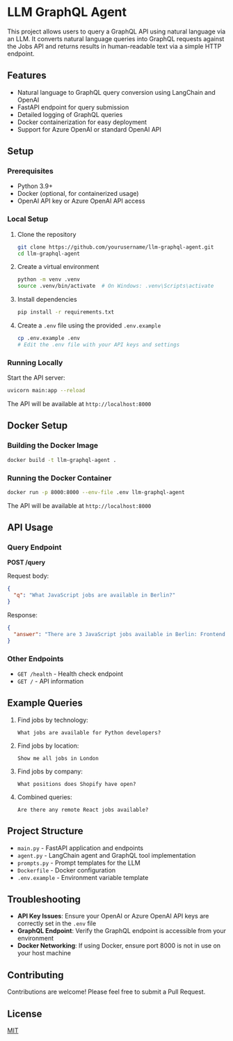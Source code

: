 # LLM GraphQL Agent

This project allows users to query a GraphQL API using natural language via an LLM. It converts natural language queries into GraphQL requests against the Jobs API and returns results in human-readable text via a simple HTTP endpoint.

## Features

- Natural language to GraphQL query conversion using LangChain and OpenAI
- FastAPI endpoint for query submission
- Detailed logging of GraphQL queries
- Docker containerization for easy deployment
- Support for Azure OpenAI or standard OpenAI API

## Setup

### Prerequisites

- Python 3.9+
- Docker (optional, for containerized usage)
- OpenAI API key or Azure OpenAI API access

### Local Setup

1. Clone the repository
   ```bash
   git clone https://github.com/yourusername/llm-graphql-agent.git
   cd llm-graphql-agent
   ```

2. Create a virtual environment
   ```bash
   python -m venv .venv
   source .venv/bin/activate  # On Windows: .venv\Scripts\activate
   ```

3. Install dependencies
   ```bash
   pip install -r requirements.txt
   ```

4. Create a `.env` file using the provided `.env.example`
   ```bash
   cp .env.example .env
   # Edit the .env file with your API keys and settings
   ```

### Running Locally

Start the API server:
```bash
uvicorn main:app --reload
```

The API will be available at `http://localhost:8000`

## Docker Setup

### Building the Docker Image

```bash
docker build -t llm-graphql-agent .
```

### Running the Docker Container

```bash
docker run -p 8000:8000 --env-file .env llm-graphql-agent
```

The API will be available at `http://localhost:8000`

## API Usage

### Query Endpoint

**POST /query**

Request body:
```json
{
  "q": "What JavaScript jobs are available in Berlin?"
}
```

Response:
```json
{
  "answer": "There are 3 JavaScript jobs available in Berlin: Frontend Developer at Prisma, Full-stack JavaScript Developer at Prisma, and JavaScript Developer at BCG Digital Ventures."
}
```

### Other Endpoints

- `GET /health` - Health check endpoint
- `GET /` - API information

## Example Queries

1. Find jobs by technology:
   ```
   What jobs are available for Python developers?
   ```

2. Find jobs by location:
   ```
   Show me all jobs in London
   ```

3. Find jobs by company:
   ```
   What positions does Shopify have open?
   ```

4. Combined queries:
   ```
   Are there any remote React jobs available?
   ```

## Project Structure

- `main.py` - FastAPI application and endpoints
- `agent.py` - LangChain agent and GraphQL tool implementation
- `prompts.py` - Prompt templates for the LLM
- `Dockerfile` - Docker configuration
- `.env.example` - Environment variable template

## Troubleshooting

- **API Key Issues**: Ensure your OpenAI or Azure OpenAI API keys are correctly set in the `.env` file
- **GraphQL Endpoint**: Verify the GraphQL endpoint is accessible from your environment
- **Docker Networking**: If using Docker, ensure port 8000 is not in use on your host machine

## Contributing

Contributions are welcome! Please feel free to submit a Pull Request.

## License

[MIT](LICENSE)